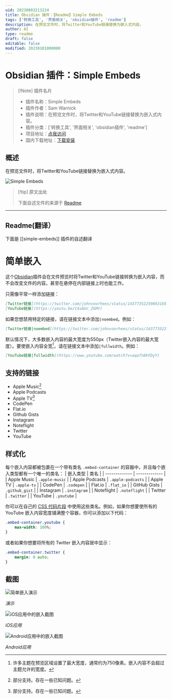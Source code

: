 ```yaml
---
uid: 20230803213224
title: Obsidian 插件：【Readme】Simple Embeds
tags: ['转换工具', '界面相关', 'obsidian插件', 'readme']
description: 在预览文件时，将Twitter和YouTube链接替换为嵌入式内容。
author: AI
type: readme
draft: false
editable: false
modified: 20230101000000
---
```


# Obsidian 插件：Simple Embeds

> [!Note] 插件名片
> - 插件名称：Simple Embeds
> - 插件作者：Sam Warnick
> - 插件说明：在预览文件时，将Twitter和YouTube链接替换为嵌入式内容。
> - 插件分类：['转换工具', '界面相关', 'obsidian插件', 'readme']
> - 项目地址：[点我访问](https://github.com/samwarnick/obsidian-simple-embeds)
> - 国内下载地址：[下载安装](https://pkmer.cn/products/plugin/pluginMarket/?simple-embeds)

## 概述

在预览文件时，将Twitter和YouTube链接替换为嵌入式内容。

![Simple Embeds](https://cdn.pkmer.cn/covers/simple-embeds.gif!pkmer)

> [!tip] 原文出处
> 
>下面自述文件的来源于 [Readme](https://ghproxy.net/https://raw.githubusercontent.com/samwarnick/obsidian-simple-embeds/main/README.md)
> 

---

## Readme(翻译）

下面是 [[simple-embeds]] 插件的自述翻译



# 简单嵌入

这个[Obsidian](https://obsidian.md)插件会在文件预览时将Twitter和YouTube链接转换为嵌入内容，而不会改变文件的内容。甚至在悬停在内部链接上时也能工作。

只需像平常一样添加链接：

```md
[Twitter链接](https://twitter.com/johnvoorhees/status/1437735225086316548?s=21)
[YouTube链接](https://youtu.be/C4sAUc_ZGMY)
```

如果您想禁用特定的链接，请在链接文本中添加`|noembed`。例如：
```md
[Twitter链接|noembed](https://twitter.com/johnvoorhees/status/1437735225086316548?s=21)
```

默认情况下，大多数嵌入内容的最大宽度为550px（Twitter嵌入内容的最大宽度）。要使嵌入内容全宽[^1]，请在链接文本中添加`|fullwidth`。例如：

```md
[YouTube链接|fullwidth](https://www.youtube.com/watch?v=aqafn8kFDyY)
```

## 支持的链接

- Apple Music[^2]
- Apple Podcasts
- Apple TV[^2]
- CodePen
- Flat.io
- Github Gists
- Instagram
- Noteflight
- Twitter
- YouTube

## 样式化

每个嵌入内容都被包裹在一个带有类名 `.embed-container` 的容器中，并且每个嵌入类型都有一个唯一的类名：
| 嵌入类型 | 类名 |
| ------------- | ------------- |
| Apple Music | `.apple-music` |
| Apple Podcasts | `.apple-podcasts` |
| Apple TV | `.apple-tv` |
| CodePen | `.codepen` |
| Flat.io | `.flat_io` |
| GitHub Gists | `.github_gist` |
| Instagram | `.instagram` |
| Noteflight | `.noteflight` |
| Twitter | `.twitter` |
| YouTube | `.youtube` |

你可以在自己的 [CSS 代码片段](https://help.obsidian.md/How+to/Add+custom+styles#Use+Themes+and+or+CSS+snippets) 中使用这些类名。例如，如果你想要使所有的 YouTube 嵌入内容宽度铺满整个容器，你可以添加以下代码：

```css
.embed-container.youtube {
    max-width: 100%;
} 
```

或者如果你想要将所有的 Twitter 嵌入内容居中显示：

```css
.embed-container.twitter {
    margin: 0 auto;
}
```

## 截图

![简单嵌入演示](https://raw.githubusercontent.com/samwarnick/obsidian-simple-embeds/main/screenshots/demo.gif)

_演示_

![iOS应用中的嵌入截图](https://raw.githubusercontent.com/samwarnick/obsidian-simple-embeds/main/screenshots/ios.png)

_iOS应用_

![Android应用中的嵌入截图](https://raw.githubusercontent.com/samwarnick/obsidian-simple-embeds/main/screenshots/android.png)

_Android应用_

[^1]: 许多主题在预览区域设置了最大宽度，通常约为750像素。嵌入内容不会超过主题允许的宽度。
[^2]: 部分支持。存在一些已知问题。



